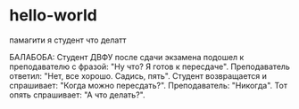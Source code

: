 # hello-world
памагити я студент что делатт

БАЛАБОБА: Студент ДВФУ после сдачи экзамена подошел к преподавателю с фразой: "Ну что? Я готов к пересдаче".
Преподаватель ответил: "Нет, все хорошо. Садись, пять".
Студент возвращается и спрашивает: "Когда можно пересдать?". Преподаватель: "Никогда".
Тот опять спрашивает: "А что делать?".
